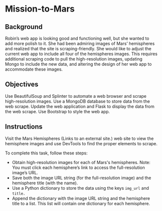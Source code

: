 # Mission-to-Mars

## Background

Robin’s web app is looking good and functioning well, but she wanted to add more polish to it. She had been admiring images of Mars’ hemispheres and realized that the site is scraping-friendly. She would like to adjust the current web app to include all four of the hemispheres images. This requires additional scraping code to pull the high-resolution images, updating Mongo to include the new data, and altering the design of her web app to accommodate these images.

## Objectives

Use BeautifulSoup and Splinter to automate a web browser and scrape high-resolution images.
Use a MongoDB database to store data from the web scrape.
Update the web application and Flask to display the data from the web scrape.
Use Bootstrap to style the web app.

## Instructions

Visit the Mars Hemispheres (Links to an external site.) web site to view the hemisphere images and use DevTools to find the proper elements to scrape.

To complete this task, follow these steps:

 - Obtain high-resolution images for each of Mars's hemispheres.
Note: You must click each hemisphere’s link to access the full-resolution image’s URL.
 -  Save both the image URL string (for the full-resolution image) and the hemisphere title (with the name).
 - Use a Python dictionary to store the data using the keys `img_url` and `title.`
 - Append the dictionary with the image URL string and the hemisphere title to a list. This list will contain one dictionary for each hemisphere.
